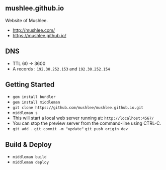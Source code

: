 mushlee.github.io
-----------------

Website of Mushlee.

* http://mushlee.com/
* https://mushlee.github.io/

DNS
---

* TTL 60 -> 3600
* A records : `192.30.252.153` and `192.30.252.154`

Getting Started
---------------

* `gem install bundler`
* `gem install middleman`
* `git clone https://github.com/mushlee/mushlee.github.io.git`
* `middleman s`
* This will start a local web server running at: `http://localhost:4567/`
* You can stop the preview server from the command-line using CTRL-C.
* `git add .` `git commit -m "update"` `git push origin dev`

Build & Deploy
--------------

* `middleman build`
* `middleman deploy`


